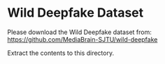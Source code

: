 
# Wild Deepfake Dataset

Please download the Wild Deepfake dataset from:
https://github.com/MediaBrain-SJTU/wild-deepfake

Extract the contents to this directory.
